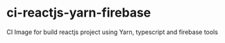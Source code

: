 # ci-reactjs-yarn-firebase
CI Image for build reactjs project using Yarn, typescript and firebase tools
